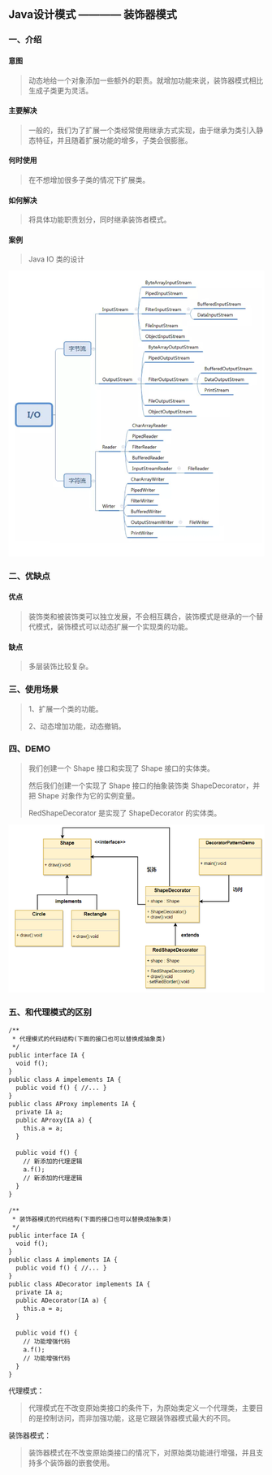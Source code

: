 ## Java设计模式 ———— 装饰器模式

### 一、介绍

#### 意图

> 动态地给一个对象添加一些额外的职责。就增加功能来说，装饰器模式相比生成子类更为灵活。


#### 主要解决

> 一般的，我们为了扩展一个类经常使用继承方式实现，由于继承为类引入静态特征，并且随着扩展功能的增多，子类会很膨胀。

#### 何时使用

> 在不想增加很多子类的情况下扩展类。

#### 如何解决
 
> 将具体功能职责划分，同时继承装饰者模式。

#### 案例

> Java IO 类的设计

![IO类的关系](./io.png)

### 二、优缺点

#### 优点

> 装饰类和被装饰类可以独立发展，不会相互耦合，装饰模式是继承的一个替代模式，装饰模式可以动态扩展一个实现类的功能。

#### 缺点

> 多层装饰比较复杂。

### 三、使用场景

> 1、扩展一个类的功能。 
> 
> 2、动态增加功能，动态撤销。

### 四、DEMO

> 我们创建一个 Shape 接口和实现了 Shape 接口的实体类。
>
> 然后我们创建一个实现了 Shape 接口的抽象装饰类 ShapeDecorator，并把 Shape 对象作为它的实例变量。
>
> RedShapeDecorator 是实现了 ShapeDecorator 的实体类。

![demo](./decorator.png)

### 五、和代理模式的区别

    /**
     * 代理模式的代码结构(下面的接口也可以替换成抽象类)
     */
    public interface IA {
      void f();
    }
    public class A impelements IA {
      public void f() { //... }
    }
    public class AProxy implements IA {
      private IA a;
      public AProxy(IA a) {
        this.a = a;
      }
      
      public void f() {
        // 新添加的代理逻辑
        a.f();
        // 新添加的代理逻辑
      }
    }
    
    /** 
     * 装饰器模式的代码结构(下面的接口也可以替换成抽象类)
     */    
    public interface IA {
      void f();
    }
    public class A implements IA {
      public void f() { //... }
    }
    public class ADecorator implements IA {
      private IA a;
      public ADecorator(IA a) {
        this.a = a;
      }
      
      public void f() {
        // 功能增强代码
        a.f();
        // 功能增强代码
      }
    }
    
代理模式：
> 代理模式在不改变原始类接口的条件下，为原始类定义一个代理类，主要目的是控制访问，而非加强功能，这是它跟装饰器模式最大的不同。

装饰器模式：
> 装饰器模式在不改变原始类接口的情况下，对原始类功能进行增强，并且支持多个装饰器的嵌套使用。